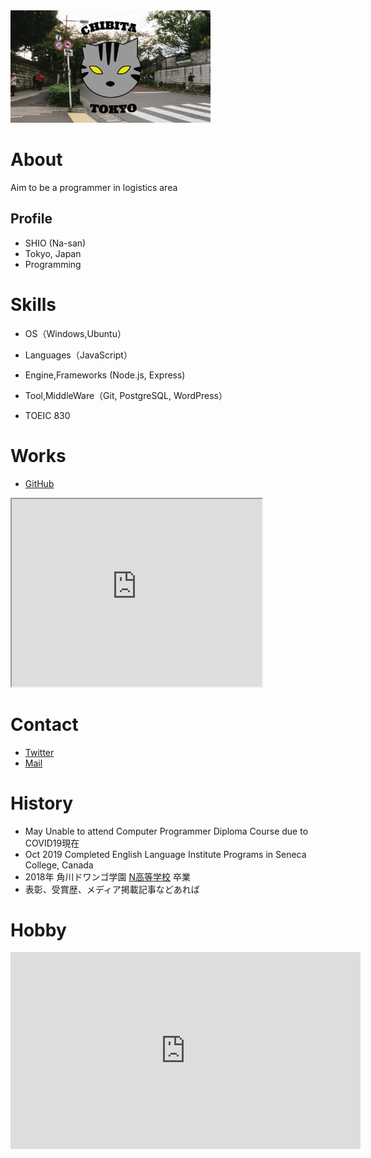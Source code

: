 <img src="chibita-top.png" width="320">

# About
Aim to be a programmer in logistics area

## Profile
- SHIO (Na-san)
- Tokyo, Japan
- Programming

# Skills
- OS（Windows,Ubuntu）
- Languages（JavaScript）
- Engine,Frameworks (Node.js, Express)
- Tool,MiddleWare（Git, PostgreSQL, WordPress）

- TOEIC 830

# Works
- [GitHub](https://github.com/shio0626)
<iframe src="https://www.openprocessing.org/sketch/912861/embed/" width="400" height="300"></iframe>


# Contact
- [Twitter](https://twitter.com/Nasan31260617)
- [Mail](shiomidegawa3462@yahoo.co.jp)

# History
- May Unable to attend Computer Programmer Diploma Course due to COVID19現在
- Oct 2019 Completed English Language Institute Programs in Seneca College, Canada
- 2018年 角川ドワンゴ学園 [N高等学校](URL) 卒業
- 表彰、受賞歴、メディア掲載記事などあれば

# Hobby
<iframe width="560" height="315" src="https://www.youtube.com/embed/H_-9X2MahXM" frameborder="0" allow="accelerometer; autoplay; encrypted-media; gyroscope; picture-in-picture" allowfullscreen></iframe>

